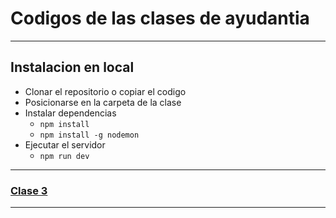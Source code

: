 # Codigos de las clases de ayudantia

----
## Instalacion en local

- Clonar el repositorio o copiar el codigo
- Posicionarse en la carpeta de la clase
- Instalar dependencias
    - `npm install`
    - `npm install -g nodemon`
- Ejecutar el servidor 
    - `npm run dev`
---

###  [Clase 3](./Clase_3/Clase3.md)

----

